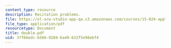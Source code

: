 ```yaml
---
content_type: resource
description: Recitation problems.
file: https://ol-ocw-studio-app-qa.s3.amazonaws.com/courses/15-024-applied-economics-for-managers-summer-2004/37f66edcb56692846a49632f5e98ebf4_double.pdf
file_type: application/pdf
resourcetype: Document
title: double.pdf
uid: 37f66edc-b566-9284-6a49-632f5e98ebf4
---
```

